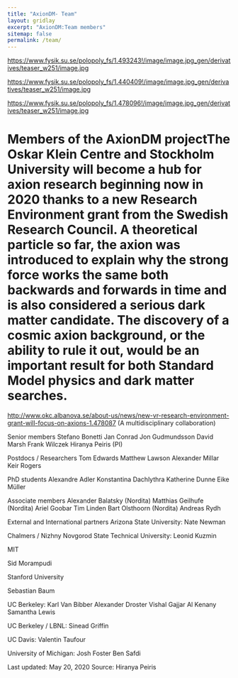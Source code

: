 ```yaml
---
title: "AxionDM- Team"
layout: gridlay
excerpt: "AxionDM:Team members"
sitemap: false
permalink: /team/
---
```


https://www.fysik.su.se/polopoly_fs/1.493243!/image/image.jpg_gen/derivatives/teaser_w251/image.jpg

https://www.fysik.su.se/polopoly_fs/1.440409!/image/image.jpg_gen/derivatives/teaser_w251/image.jpg

https://www.fysik.su.se/polopoly_fs/1.478096!/image/image.jpg_gen/derivatives/teaser_w251/image.jpg

# Members of the AxionDM projectThe Oskar Klein Centre and Stockholm University will become a hub for axion research beginning now in 2020 thanks to a new Research Environment grant from the Swedish Research Council. A theoretical particle so far, the axion was introduced to explain why the strong force works the same both backwards and forwards in time and is also considered a serious dark matter candidate. The discovery of a cosmic axion background, or the ability to rule it out, would be an important result for both Standard Model physics and dark matter searches.

http://www.okc.albanova.se/about-us/news/new-vr-research-environment-grant-will-focus-on-axions-1.478087 (A multidisciplinary collaboration)

Senior members
Stefano Bonetti
Jan Conrad
Jon Gudmundsson
David Marsh
Frank Wilczek
Hiranya Peiris (PI)

Postdocs / Researchers
Tom Edwards
Matthew Lawson
Alexander Millar
Keir Rogers

PhD students
Alexandre Adler
Konstantina Dachlythra
Katherine Dunne
Eike Müller

Associate members
Alexander Balatsky (Nordita)
Matthias Geilhufe (Nordita)
Ariel Goobar
Tim Linden
Bart Olsthoorn (Nordita)
Andreas Rydh

External and International partners
Arizona State University:
Nate Newman

Chalmers / Nizhny Novgorod State Technical University:
Leonid Kuzmin

MIT

Sid Morampudi

Stanford University

Sebastian Baum

UC Berkeley:
Karl Van Bibber
Alexander Droster
Vishal Gajjar
Al Kenany
Samantha Lewis

UC Berkeley / LBNL:
Sinead Griffin

UC Davis:
Valentin Taufour

University of Michigan:
Josh Foster
Ben Safdi

Last updated: May 20, 2020
Source: Hiranya Peiris

